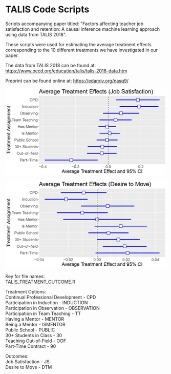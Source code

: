 # TALIS Code Scripts

Scripts accompanying paper titled: "Factors affecting teacher job satisfaction and retention: A causal inference machine learning approach using data from TALIS 2018".

These scripts were used for estimating the average treatment effects corresponding to the 10 different treatments we have investigated in our paper.

The data from TALIS 2018 can be found at: https://www.oecd.org/education/talis/talis-2018-data.htm

Preprint can be found online at: https://edarxiv.org/nasq9/

![alt text](https://github.com/Nathan-McJames/TALIS_Code_Scripts/blob/main/Pictures/js_ate_github_readme.jpg?raw=true)

![alt text](https://github.com/Nathan-McJames/TALIS_Code_Scripts/blob/main/Pictures/retention_ate_github_readme.jpg?raw=true)

Key for file names:  
TALIS_TREATMENT_OUTCOME.R  

Treatment Options:  
Continual Professional Development - CPD  
Participation in Induction - INDUCTION  
Participation in Observation - OBSERVATION  
Participation in Team Teaching - TT  
Having a Mentor - MENTOR  
Being a Mentor - ISMENTOR  
Public School - PUBLIC  
30+ Students in Class - 30  
Teaching Out-of-Field - OOF  
Part-Time Contract - 90  

Outcomes:  
Job Satisfaction - JS  
Desire to Move - DTM  
